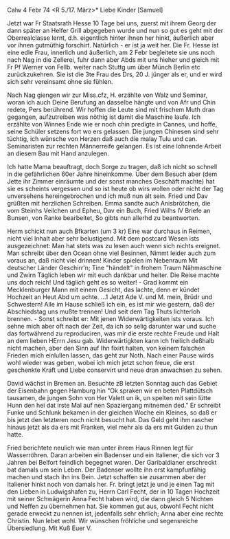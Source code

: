  Calw 4 Febr 74
 <R 5./17. März>*
Liebe Kinder [Samuel]

Jetzt war Fr Staatsrath Hesse 10 Tage bei uns, zuerst mit ihrem Georg der dann später an Helfer Grill abgegeben wurde und nun so gut es geht mit der Oberrealclasse lernt, d.h. eigentlich hinter ihnen her hinkt, äußerlich aber vor ihnen gutmüthig forschirt. Natürlich - er ist ja weit her. Die Fr. Hesse ist eine edle Frau, innerlich und äußerlich, am 2 Febr begleitete sie uns noch nach Nag in die Zellerei, fuhr dann aber Abds mit uns hieher und gleich mit Fr Pf Werner von Fellb. weiter nach Stuttg um über Münch Berlin etc zurückzukehren. Sie ist die 3te Frau des Drs, 20 J. jünger als er, und er wird sich sehr vereinsamt ohne sie fühlen.

Nach Nag giengen wir zur Miss.cfz, H. erzählte von Walz und Seminar, woran ich auch Deine Berufung an dasselbe hängte und von Afr und Chin redete, Pers berührend. Wir hoffen die Leute sind mit frischem Muth dran gegangen, aufzutreiben was nöthig ist damit die Maschine laufe. Ich erzählte von Winnes Ende wie er noch chin predigte in Cannes, und hoffe, seine Schüler setzens fort wo ers gelassen. Die jungen Chinesen sind sehr tüchtig, ich wünsche von Herzen daß auch die malay Tulu und can. Seminaristen zur rechten Männerreife gelangen. Es ist eine lohnende Arbeit an diesem Bau mit Hand anzulegen.

Ich hatte Mama beauftragt, doch Sorge zu tragen, daß ich nicht so schnell in die gefährlichen 60er Jahre hineinkomme. Über dem Besuch aber (dem Jette ihr Zimmer einräumte und der sonst manches Geschäft machte) hat sie es scheints vergessen und so ist heute ob wirs wollen oder nicht der Tag unversehens hereingebrochen und ich muß nun alt sein. Fried und Dav grüßten mit herzlichen Schreiben. Emma sandte auch Anisbrötchen, die vom Steinhs Veilchen und Epheu, Dav ein Buch, Fried Wilhs IV Briefe an Bunsen, von Ranke bearbeitet, So gibts nun allerhd zu beantworten.

Herm schickt nun auch Bfkarten (um 3 kr) Eine war durchaus in Reimen, nicht viel Inhalt aber sehr belustigend. Mit dem postcard Wesen ists ausgezeichnet: Man hat stets was zu lesen auch wenn sich nichts ereignet. Man schreibt über den Ocean ohne viel Besinnen, Nimmt leider auch zum voraus an, daß nicht viel drinnen! Kinder spielen im Nebenraum Mit deutscher Länder Geschirr'n; Tine "händelt" in frohem Traum Nähmaschine und Zwirn Täglich leben wir mit euch dankbar und heiter. Die Reise machte uns doch reich! Und täglich geht es so weiter! - Grad kommt ein Mecklenburger Mann mit einem Gesicht, das lachte, denn er kündet Hochzeit an Heut Abd um achte. ...1 Jetzt Ade V. und M. mein, Brüdr und Schwestern! Alle im Hause schließ ich ein, es ist mir wie gestern, daß der Abschiedstag uns mußte trennen! Und seit dem Tag Thuts lichterloh brennen. - Sonst schreibt er: Mit jenen Widerwärtigkeiten ists voraus. Ich sehne mich aber oft nach der Zeit, da ich so selig darunter war und suche das fortwährend zu reproduciren, was mir die erste rechte Freude und Halt an dem lieben HErrn Jesu gab. Widerwärtigkten kann ich freilich deßhalb nicht machen, aber den Sinn auf Ihn fixirt halten, von keinem falschen Frieden mich einlullen lassen, das geht zur Noth. Nach einer Pause wirds wohl wieder was geben, wobei ich mich jetzt schon freue, die erst geschenkte Kraft und Liebe conservirt und neue dran anwachsen zu sehen.

David wächst in Bremen an. Besuchte zB letzten Sonntag auch das Gebiet der Eisenbahn gegen Hamburg hin "Ok spraken wir en beten Plattdütsch tausamen, de jungen Sohn von Her Valett un ik, un spelten mit sein lütte <little> Hunn <Hund> den hei dat irste Mal auf nen Spaziergang mitnemen ded." Er schreibt Funke und Schlunk bekamen in der gleichen Woche ein Kleines, so daß er bis jetzt den letzteren noch nicht besucht hat. Das Geld geht ihm rascher hinaus jetzt als da ers mit Franken, viel mehr als da ers mit Gulden zu thun hatte.

Fried berichtete neulich wie man unter ihrem Haus Rinnen legt für Wasserröhren. Daran arbeiten ein Badenser und ein Italiener, die sich vor 3 Jahren bei Belfort feindlich begegnet waren. Der Garibaldianer erschreckt bat damals um sein Leben. Der Badenser wollte ihn erst kampfunfähig machen und stach ihn ins Bein. Jetzt schaffen sie zusammen aber der Italiener hinkt noch von damals her. Fr. bringt jetzt je und je einen Tag mit den Lieben in Ludwigshafen zu, Herrn Carl Fecht, der in 10 Tagen Hochzeit mit seiner Schwägerin Anna Fecht haben wird, die dann gleich 5 Nichten und Neffen zu übernehmen hat. Sie kommen gut aus, obwohl Fecht nicht gerade erweckt zu nennen ist, jedenfalls sehr ehrlich; Anna aber eine rechte Christin. Nun lebet wohl. Wir wünschen fröhliche und segensreiche Übersiedlung.  Mit Kuß Euer V.
